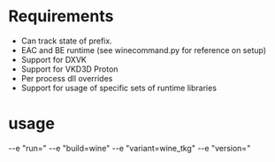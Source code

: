 # Requirements
- Can track state of prefix.
- EAC and BE runtime (see winecommand.py for reference on setup)
- Support for DXVK
- Support for VKD3D Proton
- Per process dll overrides
- Support for usage of specific sets of runtime libraries

# usage

--e "run=<prefix name>"
--e "build=wine" --e "variant=wine_tkg" --e "version="